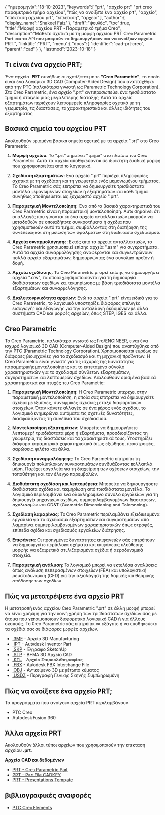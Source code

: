 {
"ημερομηνία":"18-10-2023",
   "keywords":[
"prt",
"αρχείο prt",
"prt creo παραμετρικό τμήμα αρχείου",
"πώς να ανοίξετε ένα αρχείο prt",
"αρχείο",
"επέκταση αρχείου prt",
"επέκταση",
"αρχείο"
],
   "author":{
"display_name":"Shakeel Faiz"
},
"draft":"ψευδές",
"toc":true,
"title":"Μορφή αρχείου PRT - Παραμετρικό τμήμα Creo",
   "description":"Μάθετε σχετικά με τη μορφή αρχείου PRT Creo Parametric Part και τα API που μπορούν να δημιουργήσουν και να ανοίξουν αρχεία PRT.",
"linktitle":"PRT",
   "menu":{
      "docs":{
         "identifier":"cad-prt-creo",
         "parent":"cad"
}
},
"lastmod":"2023-10-18"
}

## Τι είναι ένα αρχείο PRT;

Ένα αρχείο **.PRT** συνήθως συσχετίζεται με το **"Creo Parametric"**, το οποίο είναι ένα λογισμικό 3D CAD (Computer-Aided Design) που αναπτύχθηκε από την PTC (παλαιότερα γνωστή ως Parametric Technology Corporation). Στο Creo Parametric, ένα αρχείο ".prt" αντιπροσωπεύει ένα τρισδιάστατο τμήμα ή στοιχείο μιας μεγαλύτερης διάταξης. Αυτά τα αρχεία εξαρτημάτων περιέχουν λεπτομερείς πληροφορίες σχετικά με τη γεωμετρία, τις διαστάσεις, τα χαρακτηριστικά και άλλες ιδιότητες του εξαρτήματος.

## Βασικά σημεία του αρχείου PRT

Ακολουθούν ορισμένα βασικά σημεία σχετικά με τα αρχεία ".prt" στο Creo Parametric:

1. **Μορφή αρχείου**: Το ".prt" σημαίνει "τμήμα" στο πλαίσιο του Creo Parametric. Αυτά τα αρχεία αποθηκεύονται σε ιδιόκτητη δυαδική μορφή που χρησιμοποιείται από το λογισμικό.
    












2. **Σχεδίαση εξαρτημάτων**: Ένα αρχείο ".prt" περιέχει πληροφορίες σχετικά με τη σχεδίαση και τη γεωμετρία ενός μεμονωμένου τμήματος. Το Creo Parametric σάς επιτρέπει να δημιουργείτε τρισδιάστατα μοντέλα μεμονωμένων στοιχείων ή εξαρτημάτων και κάθε τμήμα συνήθως αποθηκεύεται ως ξεχωριστό αρχείο ".prt".
    












3. **Παραμετρική Μοντελοποίηση**: Ένα από τα βασικά χαρακτηριστικά του Creo Parametric είναι η παραμετρική μοντελοποίηση. Αυτό σημαίνει ότι οι αλλαγές που γίνονται σε ένα αρχείο ανταλλακτικών μπορούν να μεταδοθούν σε οποιαδήποτε συγκροτήματα ή σχέδια που χρησιμοποιούν αυτό το τμήμα, συμβάλλοντας στη διατήρηση της συνέπειας και στη μείωση των σφαλμάτων στη διαδικασία σχεδιασμού.
    












4. **Αρχεία συναρμολόγησης**: Εκτός από τα αρχεία ανταλλακτικών, το Creo Parametric χρησιμοποιεί επίσης αρχεία ".asm" για συγκροτήματα. Αυτά τα αρχεία συναρμολόγησης αναφέρονται και συγκεντρώνουν πολλά αρχεία εξαρτημάτων, δημιουργώντας ένα συνολικό προϊόν ή δομή.
    












5. **Αρχεία σχεδίασης**: Το Creo Parametric μπορεί επίσης να δημιουργήσει αρχεία ".drw", τα οποία χρησιμοποιούνται για τη δημιουργία δισδιάστατων σχεδίων και τεκμηρίωσης με βάση τρισδιάστατα μοντέλα εξαρτημάτων και συναρμολόγησης.
    












6. **Διαλειτουργικότητα αρχείων**: Ενώ τα αρχεία ".prt" είναι ειδικά για το Creo Parametric, το λογισμικό υποστηρίζει διάφορες επιλογές εισαγωγής και εξαγωγής για την ανταλλαγή δεδομένων με άλλα συστήματα CAD και μορφές αρχείων, όπως STEP, IGES και άλλα.
    












## Creo Parametric

Το Creo Parametric, παλαιότερα γνωστό ως Pro/ENGINEER, είναι ένα ισχυρό λογισμικό 3D CAD (Computer-Aided Design) που αναπτύχθηκε από την PTC (Parametric Technology Corporation). Χρησιμοποιείται ευρέως σε διάφορες βιομηχανίες για το σχεδιασμό και τη μηχανική προϊόντων. Η Creo Parametric είναι γνωστή για τις ισχυρές της δυνατότητες παραμετρικής μοντελοποίησης και το εκτεταμένο σύνολο χαρακτηριστικών για το σχεδιασμό σύνθετων εξαρτημάτων, συγκροτημάτων και λεπτομερών σχεδίων. Ακολουθούν ορισμένα βασικά χαρακτηριστικά και πτυχές του Creo Parametric:

1. **Παραμετρική Μοντελοποίηση**: Η Creo Parametric υπερέχει στην παραμετρική μοντελοποίηση, η οποία σας επιτρέπει να δημιουργείτε σχέδια με έξυπνες, συνειρμικές σχέσεις μεταξύ διαφορετικών στοιχείων. Όταν κάνετε αλλαγές σε ένα μέρος ενός σχεδίου, το λογισμικό ενημερώνει αυτόματα τις σχετικές δυνατότητες, διασφαλίζοντας τη συνέπεια του σχεδιασμού.
    












2. **Μοντελοποίηση εξαρτημάτων**: Μπορείτε να δημιουργήσετε λεπτομερή τρισδιάστατα μέρη ή εξαρτήματα, προσδιορίζοντας τη γεωμετρία, τις διαστάσεις και τα χαρακτηριστικά τους. Υποστηρίζει διάφορα παραμετρικά χαρακτηριστικά όπως εξώθηση, περιστροφές, σαρώσεις, φιλέτα και άλλα.
    












3. **Σχεδίαση συναρμολόγησης**: Το Creo Parametric επιτρέπει τη δημιουργία πολύπλοκων συγκροτημάτων συνδυάζοντας πολλαπλά μέρη. Παρέχει εργαλεία για τη διαχείριση των σχέσεων στοιχείων, την τοποθέτηση και τον έλεγχο παρεμβολών.
    












4. **Δισδιάστατη σχεδίαση και λεπτομέρεια**: Μπορείτε να δημιουργήσετε δισδιάστατα σχέδια και τεκμηρίωση από τρισδιάστατα μοντέλα. Το λογισμικό περιλαμβάνει ένα ολοκληρωμένο σύνολο εργαλείων για τη δημιουργία μηχανικών σχεδίων, συμπεριλαμβανομένων διαστάσεων, σχολιασμών και GD&T (Geometric Dimensioning and Tolerancing).
    












5. **Σχεδίαση λαμαρίνας**: Το Creo Parametric περιλαμβάνει εξειδικευμένα εργαλεία για το σχεδιασμό εξαρτημάτων και συγκροτημάτων από λαμαρίνα, συμπεριλαμβανομένων χαρακτηριστικών όπως στροφές, επίπεδα σχέδια και σχεδιασμός εργαλείων διάτρησης.
    












6. **Επιφάνεια**: Οι προηγμένες δυνατότητες επιφανειών σάς επιτρέπουν να δημιουργείτε περίπλοκα σχήματα και επιφάνειες ελεύθερης μορφής για εξαιρετικά στυλιζαρισμένα σχέδια ή αεροδυναμικά στοιχεία.
    












7. **Παραμετρική ανάλυση**: Το λογισμικό μπορεί να εκτελέσει αναλύσεις όπως ανάλυση πεπερασμένων στοιχείων (FEA) και υπολογιστική ρευστοδυναμική (CFD) για την αξιολόγηση της δομικής και θερμικής απόδοσης των σχεδίων.

## Πώς να μετατρέψετε ένα αρχείο PRT

Η μετατροπή ενός αρχείου Creo Parametric ".prt" σε άλλη μορφή μπορεί να είναι χρήσιμη για την κοινή χρήση των τρισδιάστατων σχεδίων σας με άτομα που χρησιμοποιούν διαφορετικό λογισμικό CAD ή για άλλους σκοπούς. Το Creo Parametric σάς επιτρέπει να εξάγετε ή να αποθηκεύετε τα σχέδιά σας σε διάφορες μορφές αρχείων.

- [.3MF](/el/3d/3mf/) - Αρχείο 3D Manufacturing
- [.IPT](/el/3d/ipt/) - Autodesk Inventor Part
- [.SKP](/el/image/skp/) - Έγγραφο SketchUp
- [.STP](/el/3d/stp/) - ΒΗΜΑ 3D Αρχείο CAD
- [.STL](/el/cad/stl/) - Αρχείο Στερεολιθογραφίας
- [.FBX](/el/3d/fbx/) - Autodesk FBX Interchange File
- [.OBJ](/el/3d/obj/) - Αντικείμενο 3D με μέτωπο κύματος
- [.USDZ](/el/3d/usdz/) - Περιγραφή Γενικής Σκηνής Συμπληρωμένη

## Πώς να ανοίξετε ένα αρχείο PRT;

Τα προγράμματα που ανοίγουν αρχεία PRT περιλαμβάνουν

- PTC Creo
- Autodesk Fusion 360

## Άλλα αρχεία PRT

Ακολουθούν άλλοι τύποι αρχείων που χρησιμοποιούν την επέκταση αρχείου **.prt**.

**Αρχεία CAD και δεδομένων**
- [PRT - Creo Parametric Part](/el/cad/prt-creo/)
- [PRT - Part File CADKEY](/el/cad/prt-cadkey/)
- [PRT - Presentations Template](/el/data/prt-template/)

## βιβλιογραφικές αναφορές
* [PTC Creo Elements](https://en.wikipedia.org/wiki/PTC_Creo_Elements/Pro)


